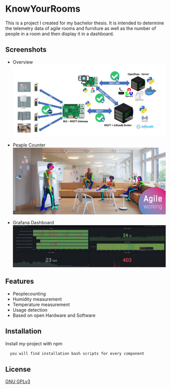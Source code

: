 # KnowYourRooms

This is a project I created for my bachelor thesis. It is intended to determine the telemetry data of agile rooms and furniture as well as the number of people in a room and then display it in a dashboard.


## Screenshots

- Overview
![App Screenshot](https://github.com/MrGorillaz/KnowYourRooms/blob/master/schemas/KnowYourRooms_Overview.png?raw=true)
 
- Peaple Counter
![App Screenshot](https://github.com/MrGorillaz/KnowYourRooms/blob/master/schemas/KnowYourRooms_people_counter.png?raw=true)

- Grafana Dashboard
![App Screenshot](https://github.com/MrGorillaz/KnowYourRooms/blob/master/schemas/KnowYourRooms_GrafanaDashboard.png?raw=true)

## Features

- Peoplecounting
- Humidity measurement
- Temperature measurement
- Usage detection
- Based on open Hardware and Software


## Installation

Install my-project with npm

```bash
  you will find installation bash scripts for every component
```
    
## License

[GNU GPLv3](https://choosealicense.com/licenses/gpl-3.0/)

